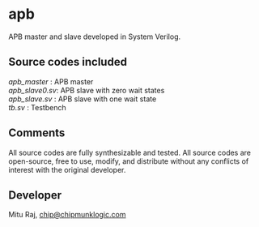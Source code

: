 # apb
APB master and slave developed in System Verilog.

## Source codes included
_apb_master_       : APB master
<br>_apb_slave0.sv_: APB slave with zero wait states
<br>_apb_slave.sv_ : APB slave with one wait state
<br>_tb.sv_ : Testbench

## Comments
All source codes are fully synthesizable and tested. All source codes are open-source, free to use, modify, and distribute without any conflicts of interest with the original developer.

## Developer
Mitu Raj, chip@chipmunklogic.com
